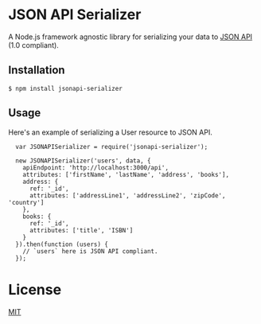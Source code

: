# JSON API Serializer
A Node.js framework agnostic library for serializing your data to [JSON
API](http://jsonapi.org) (1.0 compliant).

## Installation
`$ npm install jsonapi-serializer`

## Usage
Here's an example of serializing a User resource to JSON API.
```
  var JSONAPISerializer = require('jsonapi-serializer');

  new JSONAPISerializer('users', data, {
    apiEndpoint: 'http://localhost:3000/api',
    attributes: ['firstName', 'lastName', 'address', 'books'],
    address: {
      ref: '_id',
      attributes: ['addressLine1', 'addressLine2', 'zipCode', 'country']
    },
    books: {
      ref: '_id',
      attributes: ['title', 'ISBN']
    }
  }).then(function (users) {
    // `users` here is JSON API compliant.
  });
```

# License

[MIT](https://github.com/SeyZ/jsonapi-serializer/blob/master/LICENSE)
